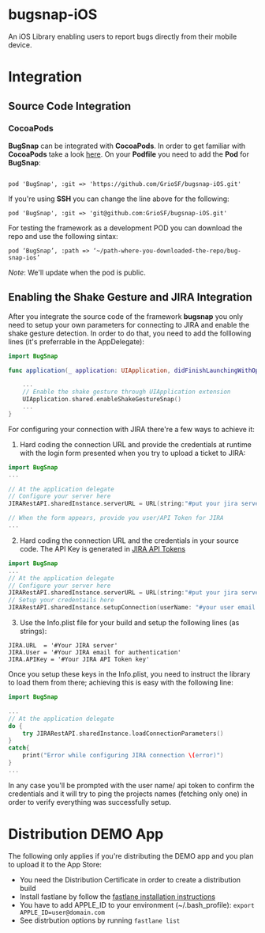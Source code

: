 # bugsnap-iOS

An iOS Library enabling users to report bugs directly from their mobile device.

# Integration

## Source Code Integration

### CocoaPods

**BugSnap** can be integrated with **CocoaPods**. In order to get familiar with **CocoaPods** take a look [here](https://cocoapods.org/). On your **Podfile** you need to add the **Pod** for **BugSnap**:

```

pod 'BugSnap', :git => 'https://github.com/GrioSF/bugsnap-iOS.git'

```

If you're using **SSH** you can change the line above for the following:

```
pod 'BugSnap', :git => 'git@github.com:GrioSF/bugsnap-iOS.git'
```

For testing the framework as a development POD you can download the repo and use the following sintax:

```
pod ‘BugSnap’, :path => ‘~/path-where-you-downloaded-the-repo/bug-snap-ios’
```

*Note*: We'll update when the pod is public.

## Enabling the Shake Gesture and JIRA Integration

After you integrate the source code of the framework **bugsnap** you only need to setup your own parameters for connecting to JIRA and enable the shake gesture detection. In order to do that, you need to add the folllowing lines (it's preferrable in the AppDelegate):

```swift
import BugSnap

func application(_ application: UIApplication, didFinishLaunchingWithOptions launchOptions: [UIApplication.LaunchOptionsKey: Any]?) -> Bool {

    ...
    // Enable the shake gesture through UIApplication extension
    UIApplication.shared.enableShakeGestureSnap()
    ...
}
```

For configuring your connection with JIRA there're a few ways to achieve it:

1) Hard coding the connection URL and provide the credentials at runtime with the login form presented when you try to upload a ticket to JIRA:

```swift
import BugSnap
...

// At the application delegate 
// Configure your server here
JIRARestAPI.sharedInstance.serverURL = URL(string:"#put your jira server here")

// When the form appears, provide you user/API Token for JIRA
...
```

2) Hard coding the connection URL and the credentials in your source code. The API Key is generated in [JIRA API Tokens](https://id.atlassian.com/manage/api-tokens)

```swift
import BugSnap
...
// At the application delegate 
// Configure your server here
JIRARestAPI.sharedInstance.serverURL = URL(string:"#put your jira server here")
// Setup your credentails here
JIRARestAPI.sharedInstance.setupConnection(userName: "#your user email for JIRA", apiToken: "#Your API Key")
```

3) Use the Info.plist file for your build and setup the following lines (as strings):

```
JIRA.URL  = '#Your JIRA server'
JIRA.User = '#Your JIRA email for authentication'
JIRA.APIKey = '#Your JIRA API Token key'
```

Once you setup these keys in the Info.plist, you need to instruct the library to load them from there; achieving this is easy with the following line:

```swift
import BugSnap

...
// At the application delegate 
do {
    try JIRARestAPI.sharedInstance.loadConnectionParameters()
}
catch{
    print("Error while configuring JIRA connection \(error)")
}
...
```

In any case you'll be prompted with the user name/ api token to confirm the credentials and it will try to ping the projects names (fetching only one) in order to verify everything was successfully setup.

# Distribution DEMO App

The following only applies if you're distributing the DEMO app and you plan to upload it to the App Store:

  * You need the Distribution Certificate in order to create a distribution build
  * Install fastlane by follow the [fastlane installation instructions](fastlane/README.md)
  * You have to add APPLE_ID to your environment (~/.bash_profile): `export APPLE_ID=user@domain.com`
  * See distrbution options by running `fastlane list`


